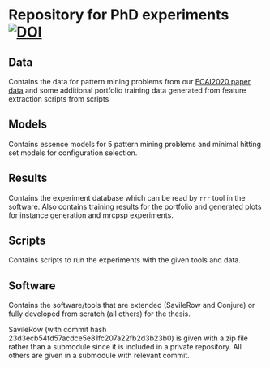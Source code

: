# Repository for PhD experiments [![DOI](https://zenodo.org/badge/DOI/10.5281/zenodo.5931360.svg)](https://doi.org/10.5281/zenodo.5931360)



## Data

Contains the data for pattern mining problems from our [ECAI2020 paper data](https://doi.org/10.5281/zenodo.3675340) and some additional portfolio training data generated from feature extraction scripts from scripts

## Models

Contains essence models for 5 pattern mining problems and minimal hitting set models for configuration selection.

## Results

Contains the experiment database which can be read by ```rrr``` tool in the software. Also contains training results for the portfolio and generated plots for instance generation and mrcpsp experiments.

## Scripts

Contains scripts to run the experiments with the given tools and data.

## Software

Contains the software/tools that are extended (SavileRow and Conjure) or fully developed from scratch  (all others) for the thesis.

SavileRow (with commit hash 23d3ecb54fd57acdce5e81fc207a22fb2d3b23b0) is given with a zip file rather than a submodule since it is included in a private repository. All others are given in a submodule with relevant commit.

